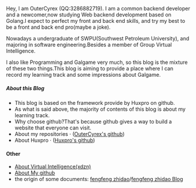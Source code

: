 Hey, I am OuterCyrex (QQ:3286882719). I am a common backend developer and a newcomer,now studying Web backend development based on Golang.I expect to perfect my front and back end skills, and try my best to be a front and back end pro(maybe a joke).

Nowadays a undergraduate of SWPU(Southwest Petroleum University), and majoring in software engineering.Besides a member of Group Virtual Intelligence.

I also like Programming and Galgame very much, so this blog is the mixture of these two things.This blog is aiming to provide a place where I can record my learning track and some impressions about Galgame.

##### About this Blog

- This blog is based on the framework provide by Huxpro on github.
- As what is said above, the majority of contents of this blog is about my learning track.
- Why choose github?That's because github gives a way to build a website that everyone can visit.
- About my repositories · ([OuterCyrex's github](https://github.com/OuterCyrex/OuterCyrex.github.io))
- About Huxpro · ([Huxpro's github](https://github.com/Huxpro/huxpro.github.io))

#### Other
- [About Virtual Intelligence(xdzn)][1]
- [About My github][2]
- the origin of some documents: [fengfeng zhidao][3]/[fengfeng zhidao Blog][4]

[1]: http://xdzn.club
[2]: https://github.com/OuterCyrex
[3]: https://docs.fengfengzhidao.com/#/?id=fengfeng-docs-%e6%9e%ab%e6%9e%ab%e7%9f%a5%e9%81%93%e5%ae%98%e6%96%b9%e6%96%87%e6%a1%a3
[4]: https://www.fengfengzhidao.com/special/2/52
